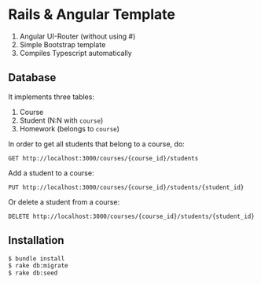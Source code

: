 # Rails & Angular Template

1. Angular UI-Router (without using #)
2. Simple Bootstrap template
3. Compiles Typescript automatically

## Database

It implements three tables:

1. Course 
2. Student (N:N with ```course```)
3. Homework (belongs to ```course```)

In order to get all students that belong to a course, do:

```
GET http://localhost:3000/courses/{course_id}/students
```

Add a student to a course:

```
PUT http://localhost:3000/courses/{course_id}/students/{student_id}
```

Or delete a student from a course:

```
DELETE http://localhost:3000/courses/{course_id}/students/{student_id}
```

## Installation

```bash
$ bundle install
$ rake db:migrate
$ rake db:seed
```